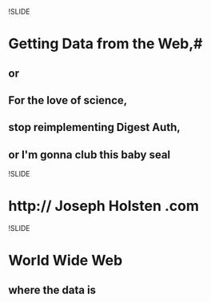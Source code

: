 
!SLIDE
# Getting Data from the Web,#
## or ##
## For the love of science, ##
## stop reimplementing Digest Auth, ##
## or I'm gonna club this baby seal ##

!SLIDE
# http:// Joseph Holsten .com #

!SLIDE
# World Wide Web #
## where the data is ##